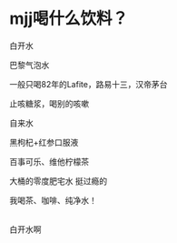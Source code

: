 # mjj喝什么饮料？


白开水

巴黎气泡水

一般只喝82年的Lafite，路易十三，汉帝茅台

止咳糖浆，喝别的咳嗽

自来水

黑枸杞+红参口服液<img src="static/image/smiley/default/lol.gif" smilieid="12" border="0" alt="" />

百事可乐、维他柠檬茶

大桶的零度肥宅水 挺过瘾的

我喝茶、咖啡、纯净水！<br />
<br />
<img src="static/image/smiley/default/lol.gif" smilieid="12" border="0" alt="" /><img src="static/image/smiley/default/lol.gif" smilieid="12" border="0" alt="" /><img src="static/image/smiley/default/lol.gif" smilieid="12" border="0" alt="" />

白开水啊
